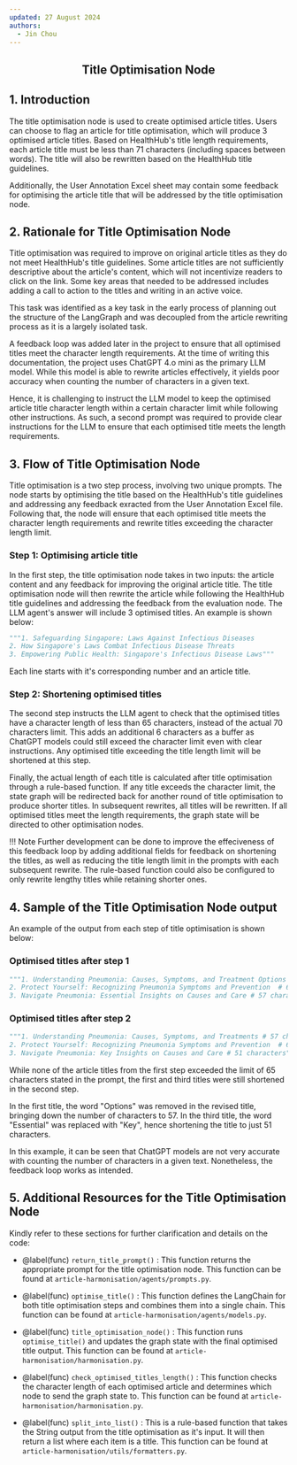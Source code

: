 ```yaml
---
updated: 27 August 2024
authors:
  - Jin Chou
---
```


<center><h2><p> Title Optimisation Node</p></h2></center>

## 1. Introduction

The title optimisation node is used to create optimised article titles. Users can choose to flag an article for title optimisation, which will produce 3 optimised article titles. Based on HealthHub's title length requirements, each article title must be less than 71 characters (including spaces between words). The title will also be rewritten based on the HealthHub title guidelines.

Additionally, the User Annotation Excel sheet may contain some feedback for optimising the article title that will be addressed by the title optimisation node.

## 2. Rationale for Title Optimisation Node

Title optimisation was required to improve on original article titles as they do not meet HealthHub's title guidelines. Some article titles are not sufficiently descriptive about the article's content, which will not incentivize readers to click on the link. Some key areas that needed to be addressed includes adding a call to action to the titles and writing in an active voice.

This task was identified as a key task in the early process of planning out the structure of the LangGraph and was decoupled from the article rewriting process as it is a largely isolated task.

A feedback loop was added later in the project to ensure that all optimised titles meet the character length requirements. At the time of writing this documentation, the project uses ChatGPT 4.o mini as the primary LLM model. While this model is able to rewrite articles effectively, it yields poor accuracy when counting the number of characters in a given text.

Hence, it is challenging to instruct the LLM model to keep the optimised article title character length within a certain character limit while following other instructions. As such, a second prompt was required to provide clear instructions for the LLM to ensure that each optimised title meets the length requirements.

## 3. Flow of Title Optimisation Node

Title optimisation is a two step process, involving two unique prompts. The node starts by optimising the title based on the HealthHub's title guidelines and addressing any feedback exracted from the User Annotation Excel file. Following that, the node will ensure that each optimised title meets the character length requirements and rewrite titles exceeding the character length limit.

### Step 1: Optimising article title

In the first step, the title optimisation node takes in two inputs: the article content and any feedback for improving the original article title. The title optimisation node will then rewrite the article while following the HealthHub title guidelines and addressing the feedback from the evaluation node. The LLM agent's answer will include 3 optimised titles. An example is shown below:

```python
"""1. Safeguarding Singapore: Laws Against Infectious Diseases
2. How Singapore's Laws Combat Infectious Disease Threats
3. Empowering Public Health: Singapore's Infectious Disease Laws"""
```

Each line starts with it's corresponding number and an article title.

### Step 2: Shortening optimised titles

The second step instructs the LLM agent to check that the optimised titles have a character length of less than 65 characters, instead of the actual 70 characters limit. This adds an additional 6 characters as a buffer as ChatGPT models could still exceed the character limit even with clear instructions. Any optimised title exceeding the title length limit will be shortened at this step.

Finally, the actual length of each title is calculated after title optimisation through a rule-based function. If any title exceeds the character limit, the state graph will be redirected back for another round of title optimisation to produce shorter titles. In subsequent rewrites, all titles will be rewritten. If all optimised titles meet the length requirements, the graph state will be directed to other optimisation nodes.

!!! Note
  Further development can be done to improve the effeciveness of this feedback loop by adding additional fields for feedback on shortening the titles, as well as reducing the title length limit in the prompts with each subsequent rewrite. The rule-based function could also be configured to only rewrite lengthy titles while retaining shorter ones.

## 4. Sample of the Title Optimisation Node output

An example of the output from each step of title optimisation is shown below:

### Optimised titles after step 1

```python
"""1. Understanding Pneumonia: Causes, Symptoms, and Treatment Options  # 64 characters
2. Protect Yourself: Recognizing Pneumonia Symptoms and Prevention  # 63 characters
3. Navigate Pneumonia: Essential Insights on Causes and Care # 57 characters"""
```

### Optimised titles after step 2

```python
"""1. Understanding Pneumonia: Causes, Symptoms, and Treatments # 57 characters
2. Protect Yourself: Recognizing Pneumonia Symptoms and Prevention  # 63 characters
3. Navigate Pneumonia: Key Insights on Causes and Care # 51 characters"""
```

While none of the article titles from the first step exceeded the limit of 65 characters stated in the prompt, the first and third titles were still shortened in the second step.

In the first title, the word "Options" was removed in the revised title, bringing down the number of characters to 57. In the third title, the word "Essential" was replaced with "Key", hence shortening the title to just 51 characters.

In this example, it can be seen that ChatGPT models are not very accurate with counting the number of characters in a given text. Nonetheless, the feedback loop works as intended.

## 5. Additional Resources for the Title Optimisation Node

Kindly refer to these sections for further clarification and details on the code:

- @label(func) `return_title_prompt()` : This function returns the appropriate prompt for the title optimisation node. This function can be found at `article-harmonisation/agents/prompts.py`.

- @label(func) `optimise_title()` : This function defines the LangChain for both title optimisation steps and combines them into a single chain. This function can be found at `article-harmonisation/agents/models.py`.

- @label(func) `title_optimisation_node()` : This function runs `optimise_title()` and updates the graph state with the final optimised title output. This function can be found at `article-harmonisation/harmonisation.py`.

- @label(func) `check_optimised_titles_length()` : This function checks the character length of each optimised article and determines which node to send the graph state to. This function can be found at `article-harmonisation/harmonisation.py`.

- @label(func) `split_into_list()` : This is a rule-based function that takes the String output from the title optimisation as it's input. It will then return a list where each item is a title. This function can be found at `article-harmonisation/utils/formatters.py`.
